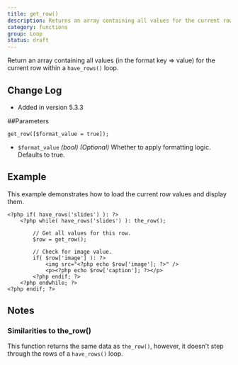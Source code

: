 ```yaml
---
title: get_row()
description: Returns an array containing all values for the current row.
category: functions
group: Loop
status: draft
---
```


Return an array containing all values (in the format key => value) for the current row within a `have_rows()` loop.

## Change Log
- Added in version 5.3.3

##Parameters
```
get_row([$format_value = true]);
```
- `$format_value`	*(bool)*	*(Optional)*	Whether to apply formatting logic. Defaults to true.

## Example
This example demonstrates how to load the current row values and display them.
```
<?php if( have_rows('slides') ): ?>
	<?php while( have_rows('slides') ): the_row(); 
		
		// Get all values for this row.
		$row = get_row();
		
		// Check for image value.
		if( $row['image'] ): ?>
			<img src="<?php echo $row['image']; ?>" />
			<p><?php echo $row['caption']; ?></p>
		<?php endif; ?>
	<?php endwhile; ?>
<?php endif; ?>
```

## Notes

### Similarities to the_row()
This function returns the same data as `the_row()`, however, it doesn't step through the rows of a `have_rows()` loop.
